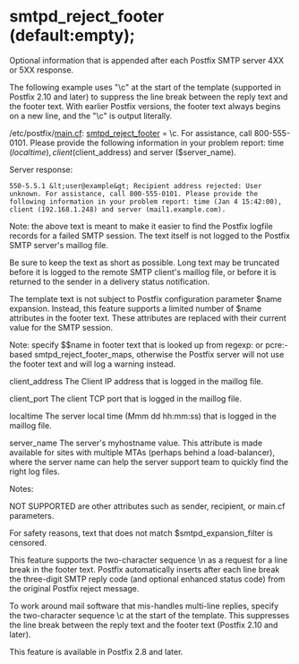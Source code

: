 # smtpd_reject_footer (default:empty); 

 Optional information that is appended after each Postfix SMTP
server
4XX or 5XX response. 

 The following example uses "\c" at the start of the template
(supported in Postfix 2.10 and later) to suppress the line break
between the reply text and the footer text. With earlier Postfix
versions, the footer text always begins on a new line, and the "\c"
is output literally. 


/etc/postfix/<a href="postconf.5.html">main.cf</a>:
    <a href="postconf.5.html#smtpd_reject_footer">smtpd_reject_footer</a> = \c. For assistance, call 800-555-0101.
     Please provide the following information in your problem report:
     time ($localtime), client ($client_address) and server
     ($server_name).


 Server response: 


    550-5.5.1 &lt;user@example&gt; Recipient address rejected: User
    unknown. For assistance, call 800-555-0101. Please provide the
    following information in your problem report: time (Jan 4 15:42:00),
    client (192.168.1.248) and server (mail1.example.com).


 Note: the above text is meant to make it easier to find the
Postfix logfile records for a failed SMTP session. The text itself
is not logged to the Postfix SMTP server's maillog file. 

 Be sure to keep the text as short as possible. Long text may
be truncated before it is logged to the remote SMTP client's maillog
file, or before it is returned to the sender in a delivery status
notification.  

 The template text is not subject to Postfix configuration
parameter $name expansion. Instead, this feature supports a limited
number of $name attributes in the footer text. These attributes are
replaced with their current value for the SMTP session. 

 Note: specify $$name in footer text that is looked up from
regexp: or pcre:-based smtpd_reject_footer_maps, otherwise the
Postfix server will not use the footer text and will log a warning
instead. 



 client_address   The Client IP address that
is logged in the maillog file. 

 client_port   The client TCP port that is
logged in the maillog file. 

 localtime   The server local time (Mmm dd
hh:mm:ss) that is logged in the maillog file. 

 server_name   The server's myhostname value.
This attribute is made available for sites with multiple MTAs
(perhaps behind a load-balancer), where the server name can help
the server support team to quickly find the right log files.  



 Notes: 



  NOT SUPPORTED are other attributes such as sender, recipient,
or main.cf parameters.  

  For safety reasons, text that does not match
$smtpd_expansion_filter is censored. 



 This feature supports the two-character sequence \n as a request
for a line break in the footer text. Postfix automatically inserts
after each line break the three-digit SMTP reply code (and optional
enhanced status code) from the original Postfix reject message.


 To work around mail software that mis-handles multi-line replies,
specify the two-character sequence \c at the start of the template.
This suppresses the line break between the reply text and the footer
text (Postfix 2.10 and later).  

 This feature is available in Postfix 2.8 and later. 


